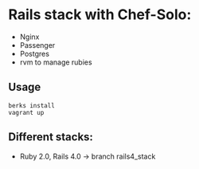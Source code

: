 # Rails stack with Chef-Solo:

- Nginx
- Passenger
- Postgres
- rvm to manage rubies

## Usage

    berks install
    vagrant up
    
## Different stacks:

* Ruby 2.0, Rails 4.0 -> branch rails4_stack
